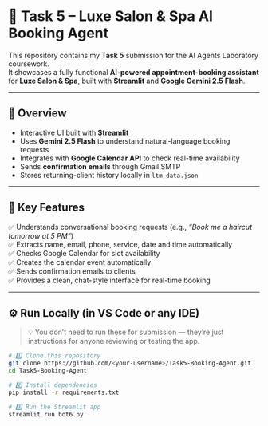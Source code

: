# 💇 Task 5 – Luxe Salon & Spa AI Booking Agent

This repository contains my **Task 5** submission for the AI Agents Laboratory coursework.  
It showcases a fully functional **AI-powered appointment-booking assistant** for **Luxe Salon & Spa**, built with **Streamlit** and **Google Gemini 2.5 Flash**.

---

## 🧠 Overview
- Interactive UI built with **Streamlit**  
- Uses **Gemini 2.5 Flash** to understand natural-language booking requests  
- Integrates with **Google Calendar API** to check real-time availability  
- Sends **confirmation emails** through Gmail SMTP  
- Stores returning-client history locally in `ltm_data.json`

---

## 🧩 Key Features
✅ Understands conversational booking requests (e.g., *“Book me a haircut tomorrow at 5 PM”*)  
✅ Extracts name, email, phone, service, date and time automatically  
✅ Checks Google Calendar for slot availability  
✅ Creates the calendar event automatically  
✅ Sends confirmation emails to clients  
✅ Provides a clean, chat-style interface for real-time booking

---

## ⚙️ Run Locally (in VS Code or any IDE)

> 💡 You don’t need to run these for submission — they’re just instructions for anyone reviewing or testing the app.

```bash
# 1️⃣ Clone this repository
git clone https://github.com/<your-username>/Task5-Booking-Agent.git
cd Task5-Booking-Agent

# 2️⃣ Install dependencies
pip install -r requirements.txt

# 3️⃣ Run the Streamlit app
streamlit run bot6.py
